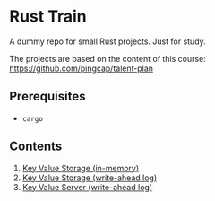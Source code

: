 # Rust Train

A dummy repo for small Rust projects. Just for study.

The projects are based on the content of this course: https://github.com/pingcap/talent-plan

## Prerequisites

- `cargo`

## Contents

1. [Key Value Storage (in-memory)](/1_kvs/readme.md)
2. [Key Value Storage (write-ahead log)](/2_kvs_log/readme.md)
3. [Key Value Server (write-ahead log)](/3_kvs_log/readme.md)
